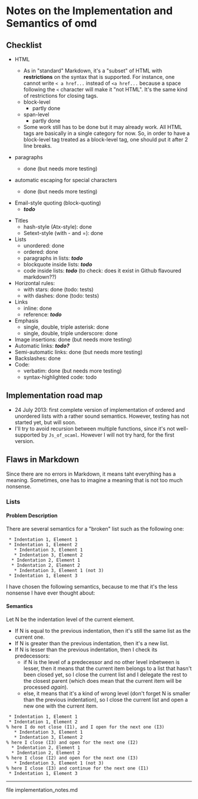 # Notes on the Implementation and Semantics of omd

## Checklist
 * HTML
   * As in "standard" Markdown, it's a "subset" of HTML with **restrictions** on the syntax that is supported. For instance, one cannot write `< a href...` instead of `<a href...` because a space following the `<` character will make it "not HTML". It's the same kind of restrictions for closing tags.
   * block-level
     * partly done
   * span-level
     * partly done
   * Some work still has to be done but it may already work. All HTML tags are basically in a single category for now. So, in order to have a block-level tag treated as a block-level tag, one should put it after 2 line breaks.

 * paragraphs
   * done (but needs more testing)
 * automatic escaping for special characters
   * done (but needs more testing)
 - Email-style quoting  (block-quoting)
   * ***todo***
 * Titles
   * hash-style (Atx-style): done
   - Setext-style (with - and =): done
 * Lists
   * unordered: done
   * ordered: done
   * paragraphs in lists: ***todo***
   * blockquote inside lists: ***todo***
   * code inside lists: ***todo*** (to check: does it exist in Github flavoured markdown??)
 * Horizontal rules:
   * with stars: done (todo: tests)
   * with dashes: done (todo: tests)
 * Links
   * inline: done
   * reference: ***todo***
 * Emphasis
   * single, double, triple asterisk: done
   * single, double, triple underscore: done
 * Image insertions: done (but needs more testing)
 * Automatic links: ***todo?***
 * Semi-automatic links: done (but needs more testing)
 * Backslashes: done
 * Code:
   * verbatim: done (but needs more testing)
   * syntax-highlighted code: todo

## Implementation road map

  * 24 July 2013: first complete version of implementation of ordered and unordered lists with a rather sound semantics. However, testing has not started yet, but will soon.
  * I'll try to avoid recursion between multiple functions, since it's not well-supported by `Js_of_ocaml`. However I will not try hard, for the first version.

## Flaws in Markdown

Since there are no errors in  Markdown, it means taht everything has a
meaning.  Sometimes, one has to imagine a meaning that is not too much
nonsense.


### Lists

#### Problem Description
There are several semantics for a "broken" list such as the following one:
```
 * Indentation 1, Element 1
 * Indentation 1, Element 2
   * Indentation 3, Element 1
   * Indentation 3, Element 2
  * Indentation 2, Element 1
  * Indentation 2, Element 2
   * Indentation 3, Element 1 (not 3)
 * Indentation 1, Element 3
```

I have chosen the following semantics, because to me that it's the less nonsense I have ever thought about:

#### Semantics
Let N be the indentation level of the current element.
- If N is equal to the previous indentation, then it's still the same list as the current one.
- If N is greater than the previous indentation, then it's a new list.
- If N is lesser than the previous indentation, then I check its predecessors: 
  * if N is the level of a predecessor and no other level inbetween is lesser, then it means that the current item belongs to a list that hasn't been closed yet, so I close the current list and I delegate the rest to the closest parent (which does mean that the current item will be processed _again_).
  * else, it means that it's a kind of wrong level (don't forget N is smaller than the previous indentation), so I close the current list and open a new one with the current item.


```
 * Indentation 1, Element 1
 * Indentation 1, Element 2
% here I do not close (I1), and I open for the next one (I3)
   * Indentation 3, Element 1
   * Indentation 3, Element 2
% here I close (I3) and open for the next one (I2)
  * Indentation 2, Element 1
  * Indentation 2, Element 2
% here I close (I2) and open for the next one (I3)
   * Indentation 3, Element 1 (not 3)
% here I close (I3) and continue for the next one (I1)
 * Indentation 1, Element 3
```


-----
file implementation_notes.md